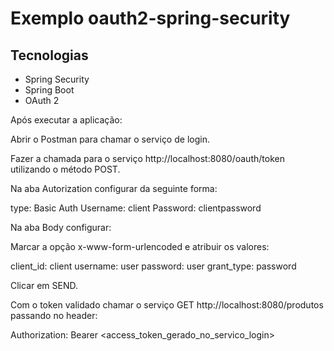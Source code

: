 # Exemplo oauth2-spring-security

## Tecnologias

<ul>
  <li>Spring Security</li>
  <li>Spring Boot</li>
  <li>OAuth 2</li>
</ul>

Após executar a aplicação:

Abrir o Postman para chamar o serviço de login.

Fazer a chamada para o serviço http://localhost:8080/oauth/token utilizando o método POST.

Na aba Autorization configurar da seguinte forma:

type: Basic Auth
Username: client
Password: clientpassword

Na aba Body configurar:

Marcar a opção x-www-form-urlencoded e atribuir os valores:

client_id: client
username: user
password: user
grant_type: password

Clicar em SEND.

Com o token validado chamar o serviço GET http://localhost:8080/produtos
passando no header:

Authorization: Bearer <access_token_gerado_no_servico_login>
